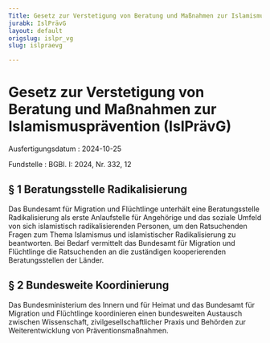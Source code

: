 ```yaml
---
Title: Gesetz zur Verstetigung von Beratung und Maßnahmen zur Islamismusprävention
jurabk: IslPrävG
layout: default
origslug: islpr_vg
slug: islpraevg

---
```


# Gesetz zur Verstetigung von Beratung und Maßnahmen zur Islamismusprävention (IslPrävG)

Ausfertigungsdatum
:   2024-10-25

Fundstelle
:   BGBl. I: 2024, Nr. 332, 12


## § 1 Beratungsstelle Radikalisierung

Das Bundesamt für Migration und Flüchtlinge unterhält eine Beratungsstelle Radikalisierung als erste Anlaufstelle für Angehörige und das soziale Umfeld von sich islamistisch radikalisierenden Personen, um den Ratsuchenden Fragen zum Thema Islamismus und islamistischer Radikalisierung zu beantworten. Bei Bedarf vermittelt das Bundesamt für Migration und Flüchtlinge die Ratsuchenden an die zuständigen kooperierenden Beratungsstellen der Länder.


## § 2 Bundesweite Koordinierung

Das Bundesministerium des Innern und für Heimat und das Bundesamt für Migration und Flüchtlinge koordinieren einen bundesweiten Austausch zwischen Wissenschaft, zivilgesellschaftlicher Praxis und Behörden zur Weiterentwicklung von Präventionsmaßnahmen.

